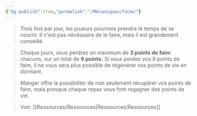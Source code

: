 ```yaml
---
{"dg-publish":true,"permalink":"/Mécaniques/Faim/"}
---
```



> Trois fois par jour, les joueurs pourrons prendre le temps de se nourrir. Il n'est pas nécéssaire de le faire, mais il est grandement conseillé. 

> Chaque jours, vous perdrez un maximum de **3 points de faim** chacuns, sur un total de **9 points.**
> Si vous perdez vos 9 points de faim, il ne vous sera plus possible de régénérer vos points de vie en dormant.

> Manger offre la possibiliter de non seulement récupérer vos points de faim, mais presque chaque repas vous font regagner des points de vie.

> Voir: [[Ressources/Ressources\|Ressources/Ressources]]


